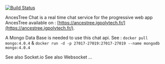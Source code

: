 [![Build Status](https://travis-ci.org/AncesTree/AncesTree-Chat.svg?branch=master)](https://travis-ci.org/AncesTree/AncesTree-Chat)

AncesTree Chat is a real time chat service for the progressive web app AncesTree available on : [https://ancestree.igpolytech.fr/](https://ancestree.igpolytech.fr/).

A Mongo Data Base is needed to use this chat api.
See : 
`docker pull mongo:4.0.4` & `docker run -d -p 27017-27019:27017-27019 --name mongodb mongo:4.0.4`


See also Socket.io
See also Websocket
...
